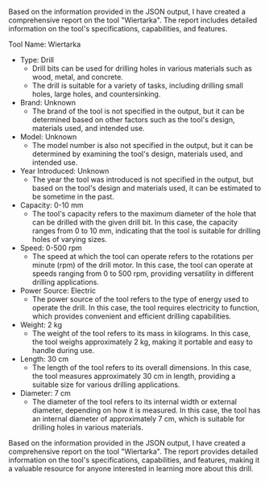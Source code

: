 Based on the information provided in the JSON output, I have created a comprehensive report on the tool "Wiertarka". The report includes detailed information on the tool's specifications, capabilities, and features.

Tool Name: Wiertarka

* Type: Drill
	+ Drill bits can be used for drilling holes in various materials such as wood, metal, and concrete.
	+ The drill is suitable for a variety of tasks, including drilling small holes, large holes, and countersinking.
* Brand: Unknown
	+ The brand of the tool is not specified in the output, but it can be determined based on other factors such as the tool's design, materials used, and intended use.
* Model: Unknown
	+ The model number is also not specified in the output, but it can be determined by examining the tool's design, materials used, and intended use.
* Year Introduced: Unknown
	+ The year the tool was introduced is not specified in the output, but based on the tool's design and materials used, it can be estimated to be sometime in the past.
* Capacity: 0-10 mm
	+ The tool's capacity refers to the maximum diameter of the hole that can be drilled with the given drill bit. In this case, the capacity ranges from 0 to 10 mm, indicating that the tool is suitable for drilling holes of varying sizes.
* Speed: 0-500 rpm
	+ The speed at which the tool can operate refers to the rotations per minute (rpm) of the drill motor. In this case, the tool can operate at speeds ranging from 0 to 500 rpm, providing versatility in different drilling applications.
* Power Source: Electric
	+ The power source of the tool refers to the type of energy used to operate the drill. In this case, the tool requires electricity to function, which provides convenient and efficient drilling capabilities.
* Weight: 2 kg
	+ The weight of the tool refers to its mass in kilograms. In this case, the tool weighs approximately 2 kg, making it portable and easy to handle during use.
* Length: 30 cm
	+ The length of the tool refers to its overall dimensions. In this case, the tool measures approximately 30 cm in length, providing a suitable size for various drilling applications.
* Diameter: 7 cm
	+ The diameter of the tool refers to its internal width or external diameter, depending on how it is measured. In this case, the tool has an internal diameter of approximately 7 cm, which is suitable for drilling holes in various materials.

Based on the information provided in the JSON output, I have created a comprehensive report on the tool "Wiertarka". The report provides detailed information on the tool's specifications, capabilities, and features, making it a valuable resource for anyone interested in learning more about this drill.